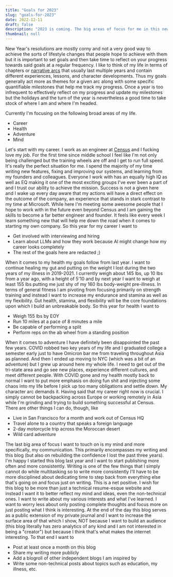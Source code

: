 ```yaml
---
title: "Goals for 2023"
slug: "goals-for-2023"
date: 2022-12-11
draft: false
description: "2023 is coming. The big areas of focus for me in this new year will be career, health, adventure, and mind."
thumbnail: null
---
```


New Year's resolutions are mostly corny and not a very good way to achieve the sorts of lifestyle changes that people hope to achieve with them but it is important to set goals and then take time to reflect on your progress towards said goals at a regular frequency. I like to think of my life in terms of chapters or [narrative arcs](https://en.wikipedia.org/wiki/Story_arc) that usually last multiple years and contain different experiences, lessons, and character developments. Thus my goals generally act more as themes for a given arc along with some specific quantifiable milestones that help me track my progress. Once a year is too infrequent to effectively reflect on my progress and update my milestones but the holidays and the turn of the year is nevertheless a good time to take stock of where I am and where I'm headed.

Currently I'm focusing on the following broad areas of my life.
- Career
- Health 
- Adventure
- Mind

Let's start with my career. I work as an engineer at [Census](https://www.getcensus.com/careers?utm_source=workwitholiver) and I fucking love my job. For the first time since middle school I feel like I'm not only being challenged but the training wheels are off and I get to run full speed. It's really the perfect situation for me. I spend the majority of my time writing new features, fixing and improving our systems, and learning from my founders and colleagues. Everyone I work with has an equally high IQ as well as EQ making it one of the most exciting groups I've ever been a part of and I trust our ability to achieve the mission. Success is not a given here and I wake up every day aware that my actions will have a direct effect on the outcome of the company, an experience that stands in stark contrast to my time at Microsoft. While here I'm meeting some awesome people that I hope to work with in the future even beyond Census and I am gaining the skills to become a far better engineer and founder. It feels like every week I learn something new that will help me down the road when it comes to starting my own company. So this year for my career I want to
- Get involved with interviewing and hiring
- Learn about LLMs and how they work because AI might change how my career looks completely
- The rest of the goals here are redacted ;)

When it comes to my health my goals follow from last year. I want to continue healing my gut and putting on the weight I lost during the two years of my illness in 2019-2021. I currently weigh about 145 lbs, up 10 lbs from a year ago, with a height of 5'10 and by next year I want to weigh at least 155 lbs putting me just shy of my 160 lbs body-weight pre-illness. In terms of general fitness I am pivoting from focusing primarily on strength training and instead I want to increase my endurance and stamina as well as my flexibility. Gut health, stamina, and flexibility will be the core foundations upon which I build an unbreakable body. So this year for health I want to
- Weigh 155 lbs by EOY
- Run 10 miles at a pace of 8 minutes a mile
- Be capable of performing a split
- Perform reps on the ab wheel from a standing position

When it comes to adventure I have definitely been disappointed the past few years. COVID robbed two key years of my life and I graduated college a semester early just to have Omicron bar me from traveling throughout Asia as planned. And then I ended up moving to NYC (which was a bit of an adventure) but I grew up around here my whole life. I need to get out of the tri-state area and go see new places, experience different cultures, and meet different people. With COVID gone and my health mostly back to normal I want to put more emphasis on doing fun shit and injecting some chaos into my life before I pick up too many obligations and settle down. My character arc demands it. Having said that my career right now is crucial. I simply cannot be backpacking across Europe or working remotely in Asia while I'm grinding and trying to build something successful at Census. There are other things I can do, though, like
- Live in San Francisco for a month and work out of Census HQ
- Travel alone to a country that speaks a foreign language
- 2-day motorcycle trip across the Moroccan desert
- Wild card adventure

The last big area of focus I want to touch on is my mind and more specifically, my communication. This primarily encompasses my writing and this blog (but also on rebuilding the confidence I lost the past three years). I'm happy I started this blog last year and I want to start publishing more often and more consistently. Writing is one of the few things that I simply cannot do while multitasking so to write more consistently I'll have to be more disciplined about dedicating time to step back from everything else that's going on and focus just on writing. This is a net positive. I wish for this blog to be more than just a technical resume-esque website and instead I want it to better reflect my mind and ideas, even the non-technical ones. I want to write about my various interests and what I've learned. I want to worry less about only posting complete thoughts and focus more on just posting what I think is interesting. At the end of the day this blog serves as a public extension of my private journal and I want to increase the surface area of that which I show, NOT because I want to build an audience (this blog literally has zero analytics of any kind and I am not interested in being a "creator") but because I think that's what makes the internet interesting. To that end I want to
- Post at least once a month on this blog
- Share my writing more publicly
- Add a blogroll of other independent blogs I am inspired by
- Write some non-technical posts about topics such as education, my illness, etc. 

